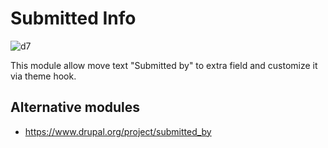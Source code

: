 # Submitted Info

![d7](https://img.shields.io/badge/Drupal-7.x-blue.svg)

This module allow move text "Submitted by" to extra field and customize it via theme hook.

## Alternative modules
* https://www.drupal.org/project/submitted_by
